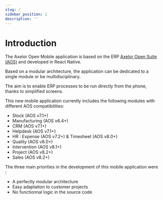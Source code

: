 ```yaml
---
slug: /
sidebar_position: 1
description: ''
---
```


# Introduction

The Axelor Open Mobile application is based on the ERP [Axelor Open Suite (AOS)](https://github.com/axelor/axelor-open-suite) and developed in React Native.

Based on a modular architecture, the application can be dedicated to a single module or be multidisciplinary.

The aim is to enable ERP processes to be run directly from the phone, thanks to simplified screens.

This new mobile application currently includes the following modules with different AOS compatibilities:

- Stock (AOS v7.1+)
- Manufacturing (AOS v6.4+)
- CRM (AOS v7.1+)
- Helpdesk (AOS v7.1+)
- HR : Expense (AOS v7.2+) & Timesheet (AOS v8.0+)
- Quality (AOS v8.0+)
- Intervention (AOS v8.1+)
- Project (AOS v8.2+)
- Sales (AOS v8.2+)

The three main priorities in the development of this mobile application were :

- A perfectly modular architecture
- Easy adaptation to customer projects
- No functionnal logic in the source code
